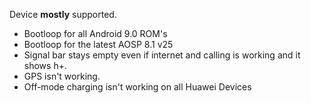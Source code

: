 Device **mostly** supported.

* Bootloop for all Android 9.0 ROM's
* Bootloop for the latest AOSP 8.1 v25
* Signal bar stays empty even if internet and calling is working and it shows h+.
* GPS isn't working.
* Off-mode charging isn't working on all Huawei Devices
